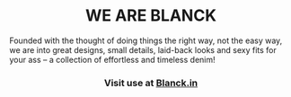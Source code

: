 <h1 align="center"> WE ARE BLANCK </h1>
<t><t>Founded with the thought of doing things the right way, not the easy way, we are into great designs, small details, laid-back looks and sexy fits for your ass – a collection of effortless and timeless denim!

<h3 align="center">Visit use at <a href="blanck.in">Blanck.in</a></h3>

<!---
BlanckDenim/BlanckDenim is a ✨ special ✨ repository because its `README.md` (this file) appears on your GitHub profile.
You can click the Preview link to take a look at your changes.
--->
